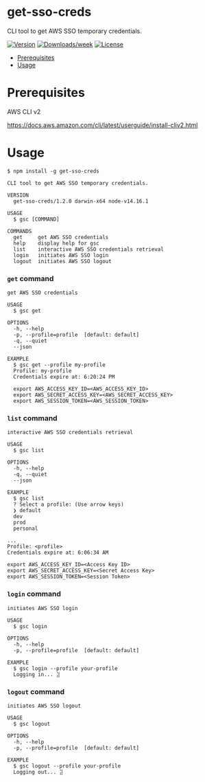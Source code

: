 get-sso-creds
=============

CLI tool to get AWS SSO temporary credentials.

[![Version](https://img.shields.io/npm/v/get-sso-creds.svg)](https://npmjs.org/package/get-sso-creds)
[![Downloads/week](https://img.shields.io/npm/dw/get-sso-creds.svg)](https://npmjs.org/package/get-sso-creds)
[![License](https://img.shields.io/npm/l/get-sso-creds.svg)](https://github.com/JamesChung/get-sso-creds/blob/main/LICENSE)

<!-- toc -->
* [Prerequisites](#Prerequisites)
* [Usage](#usage)
<!-- tocstop -->

# Prerequisites
<!-- prerequisites -->
AWS CLI v2

https://docs.aws.amazon.com/cli/latest/userguide/install-cliv2.html
<!-- prerequisitesstop -->

# Usage
<!-- usage -->
```sh-session
$ npm install -g get-sso-creds
```

```sh-session
CLI tool to get AWS SSO temporary credentials.

VERSION
  get-sso-creds/1.2.0 darwin-x64 node-v14.16.1

USAGE
  $ gsc [COMMAND]

COMMANDS
  get     get AWS SSO credentials
  help    display help for gsc
  list    interactive AWS SSO credentials retrieval
  login   initiates AWS SSO login
  logout  initiates AWS SSO logout
```

### `get` command

```sh-session
get AWS SSO credentials

USAGE
  $ gsc get

OPTIONS
  -h, --help
  -p, --profile=profile  [default: default]
  -q, --quiet
  --json

EXAMPLE
  $ gsc get --profile my-profile
  Profile: my-profile
  Credentials expire at: 6:20:24 PM

  export AWS_ACCESS_KEY_ID=<AWS_ACCESS_KEY_ID>
  export AWS_SECRET_ACCESS_KEY=<AWS_SECRET_ACCESS_KEY>
  export AWS_SESSION_TOKEN=<AWS_SESSION_TOKEN>
```

### `list` command

```sh-session
interactive AWS SSO credentials retrieval

USAGE
  $ gsc list

OPTIONS
  -h, --help
  -q, --quiet
  --json

EXAMPLE
  $ gsc list
  ? Select a profile: (Use arrow keys)
  ❯ default 
  dev
  prod
  personal

...
Profile: <profile>
Credentials expire at: 6:06:34 AM

export AWS_ACCESS_KEY_ID=<Access Key ID>
export AWS_SECRET_ACCESS_KEY=<Secret Access Key>
export AWS_SESSION_TOKEN=<Session Token>
```

### `login` command

```sh-session
initiates AWS SSO login

USAGE
  $ gsc login

OPTIONS
  -h, --help
  -p, --profile=profile  [default: default]

EXAMPLE
  $ gsc login --profile your-profile
  Logging in... ⣽
```

### `logout` command

```sh-session
initiates AWS SSO logout

USAGE
  $ gsc logout

OPTIONS
  -h, --help
  -p, --profile=profile  [default: default]

EXAMPLE
  $ gsc logout --profile your-profile
  Logging out... ⣽
```

<!-- usagestop -->
